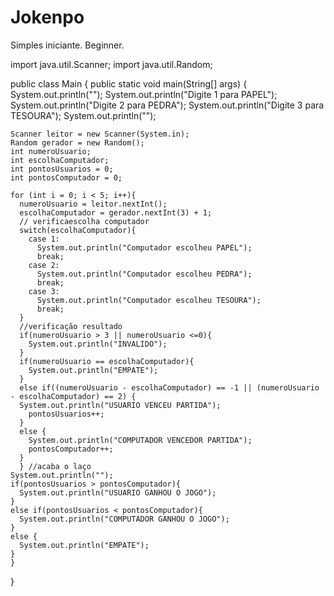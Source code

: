 # Jokenpo
Simples iniciante. Beginner.








import java.util.Scanner;
import java.util.Random;

public class Main {
  public static void main(String[] args) {
    System.out.println("");
    System.out.println("Digite 1 para PAPEL");
    System.out.println("Digite 2 para PEDRA");
    System.out.println("Digite 3 para TESOURA");
    System.out.println("");

    Scanner leitor = new Scanner(System.in);
    Random gerador = new Random();
    int numeroUsuario;
    int escolhaComputador;
    int pontosUsuarios = 0;
    int pontosComputador = 0;

    for (int i = 0; i < 5; i++){
      numeroUsuario = leitor.nextInt();
      escolhaComputador = gerador.nextInt(3) + 1;
      // verificaescolha computador
      switch(escolhaComputador){
        case 1:
          System.out.println("Computador escolheu PAPEL");
          break;
        case 2:
          System.out.println("Computador escolheu PEDRA");
          break;
        case 3:
          System.out.println("Computador escolheu TESOURA");
          break;
      }
      //verificação resultado
      if(numeroUsuario > 3 || numeroUsuario <=0){
        System.out.println("INVALIDO");
      }
      if(numeroUsuario == escolhaComputador){
        System.out.println("EMPATE");
      }
      else if((numeroUsuario - escolhaComputador) == -1 || (numeroUsuario - escolhaComputador) == 2) {
      System.out.println("USUARIO VENCEU PARTIDA");
        pontosUsuarios++;
      }
      else {
        System.out.println("COMPUTADOR VENCEDOR PARTIDA");
        pontosComputador++;
      }
      } //acaba o laço
    System.out.println("");
    if(pontosUsuarios > pontosComputador){
      System.out.println("USUARIO GANHOU O JOGO");
    }
    else if(pontosUsuarios < pontosComputador){
      System.out.println("COMPUTADOR GANHOU O JOGO");
    }
    else {
      System.out.println("EMPATE");
    }
    }
}

